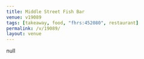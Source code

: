 ```yaml
---
title: Middle Street Fish Bar
venue: v19089
tags: [takeaway, food, "fhrs:452080", restaurant]
permalink: /v/19089/
layout: venue
---
```

null